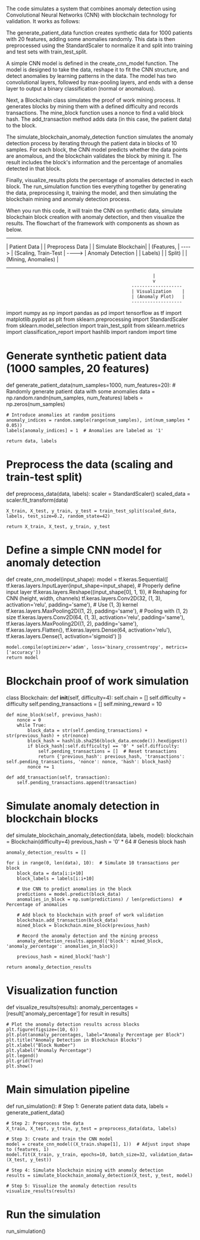 The code simulates a system that combines anomaly detection using Convolutional Neural Networks (CNN) with blockchain technology for validation. It works as follows:

The generate_patient_data function creates synthetic data for 1000 patients with 20 features, adding some anomalies randomly. This data is then preprocessed using the StandardScaler to normalize it and split into training and test sets with train_test_split.

A simple CNN model is defined in the create_cnn_model function. The model is designed to take the data, reshape it to fit the CNN structure, and detect anomalies by learning patterns in the data. The model has two convolutional layers, followed by max-pooling layers, and ends with a dense layer to output a binary classification (normal or anomalous).

Next, a Blockchain class simulates the proof of work mining process. It generates blocks by mining them with a defined difficulty and records transactions. The mine_block function uses a nonce to find a valid block hash. The add_transaction method adds data (in this case, the patient data) to the block.

The simulate_blockchain_anomaly_detection function simulates the anomaly detection process by iterating through the patient data in blocks of 10 samples. For each block, the CNN model predicts whether the data points are anomalous, and the blockchain validates the block by mining it. The result includes the block's information and the percentage of anomalies detected in that block.

Finally, visualize_results plots the percentage of anomalies detected in each block. The run_simulation function ties everything together by generating the data, preprocessing it, training the model, and then simulating the blockchain mining and anomaly detection process.

When you run this code, it will train the CNN on synthetic data, simulate blockchain block creation with anomaly detection, and then visualize the results. The flowchart of the framework with components as shown as below.

-----------------         ------------------------         -------------------
|  Patient Data  |       | Preprocess Data        |       | Simulate Blockchain|
|  (Features,    | ----> | (Scaling, Train-Test    | ----> | Anomaly Detection   |
|  Labels)       |       | Split)                 |       | (Mining, Anomalies) |
-----------------         ------------------------         -------------------
                                                           |
                                                           v
                                                   -------------------
                                                   | Visualization    |
                                                   | (Anomaly Plot)   |
                                                   -------------------


import numpy as np
import pandas as pd
import tensorflow as tf
import matplotlib.pyplot as plt
from sklearn.preprocessing import StandardScaler
from sklearn.model_selection import train_test_split
from sklearn.metrics import classification_report
import hashlib
import random
import time

# Generate synthetic patient data (1000 samples, 20 features)
def generate_patient_data(num_samples=1000, num_features=20):
    # Randomly generate patient data with some anomalies
    data = np.random.randn(num_samples, num_features)
    labels = np.zeros(num_samples)
    
    # Introduce anomalies at random positions
    anomaly_indices = random.sample(range(num_samples), int(num_samples * 0.05))
    labels[anomaly_indices] = 1  # Anomalies are labeled as '1'
    
    return data, labels

# Preprocess the data (scaling and train-test split)
def preprocess_data(data, labels):
    scaler = StandardScaler()
    scaled_data = scaler.fit_transform(data)
    
    X_train, X_test, y_train, y_test = train_test_split(scaled_data, labels, test_size=0.2, random_state=42)
    
    return X_train, X_test, y_train, y_test

# Define a simple CNN model for anomaly detection
def create_cnn_model(input_shape):
    model = tf.keras.Sequential([
        tf.keras.layers.InputLayer(input_shape=input_shape),  # Properly define input layer
        tf.keras.layers.Reshape((input_shape[0], 1, 1)),  # Reshaping for CNN (height, width, channels)
        tf.keras.layers.Conv2D(32, (1, 3), activation='relu', padding='same'),  # Use (1, 3) kernel
        tf.keras.layers.MaxPooling2D((1, 2), padding='same'),  # Pooling with (1, 2) size
        tf.keras.layers.Conv2D(64, (1, 3), activation='relu', padding='same'),
        tf.keras.layers.MaxPooling2D((1, 2), padding='same'),
        tf.keras.layers.Flatten(),
        tf.keras.layers.Dense(64, activation='relu'),
        tf.keras.layers.Dense(1, activation='sigmoid')
    ])
    
    model.compile(optimizer='adam', loss='binary_crossentropy', metrics=['accuracy'])
    return model

# Blockchain proof of work simulation
class Blockchain:
    def __init__(self, difficulty=4):
        self.chain = []
        self.difficulty = difficulty
        self.pending_transactions = []
        self.mining_reward = 10
    
    def mine_block(self, previous_hash):
        nonce = 0
        while True:
            block_data = str(self.pending_transactions) + str(previous_hash) + str(nonce)
            block_hash = hashlib.sha256(block_data.encode()).hexdigest()
            if block_hash[:self.difficulty] == '0' * self.difficulty:
                self.pending_transactions = []  # Reset transactions
                return {'previous_hash': previous_hash, 'transactions': self.pending_transactions, 'nonce': nonce, 'hash': block_hash}
            nonce += 1
    
    def add_transaction(self, transaction):
        self.pending_transactions.append(transaction)

# Simulate anomaly detection in blockchain blocks
def simulate_blockchain_anomaly_detection(data, labels, model):
    blockchain = Blockchain(difficulty=4)
    previous_hash = '0' * 64  # Genesis block hash
    
    anomaly_detection_results = []
    
    for i in range(0, len(data), 10):  # Simulate 10 transactions per block
        block_data = data[i:i+10]
        block_labels = labels[i:i+10]
        
        # Use CNN to predict anomalies in the block
        predictions = model.predict(block_data)
        anomalies_in_block = np.sum(predictions) / len(predictions)  # Percentage of anomalies
        
        # Add block to blockchain with proof of work validation
        blockchain.add_transaction(block_data)
        mined_block = blockchain.mine_block(previous_hash)
        
        # Record the anomaly detection and the mining process
        anomaly_detection_results.append({'block': mined_block, 'anomaly_percentage': anomalies_in_block})
        
        previous_hash = mined_block['hash']
    
    return anomaly_detection_results

# Visualization function
def visualize_results(results):
    anomaly_percentages = [result['anomaly_percentage'] for result in results]
    
    # Plot the anomaly detection results across blocks
    plt.figure(figsize=(10, 6))
    plt.plot(anomaly_percentages, label="Anomaly Percentage per Block")
    plt.title("Anomaly Detection in Blockchain Blocks")
    plt.xlabel("Block Number")
    plt.ylabel("Anomaly Percentage")
    plt.legend()
    plt.grid(True)
    plt.show()

# Main simulation pipeline
def run_simulation():
    # Step 1: Generate patient data
    data, labels = generate_patient_data()
    
    # Step 2: Preprocess the data
    X_train, X_test, y_train, y_test = preprocess_data(data, labels)
    
    # Step 3: Create and train the CNN model
    model = create_cnn_model((X_train.shape[1], 1))  # Adjust input shape to (features, 1)
    model.fit(X_train, y_train, epochs=10, batch_size=32, validation_data=(X_test, y_test))
    
    # Step 4: Simulate blockchain mining with anomaly detection
    results = simulate_blockchain_anomaly_detection(X_test, y_test, model)
    
    # Step 5: Visualize the anomaly detection results
    visualize_results(results)

# Run the simulation
run_simulation()
